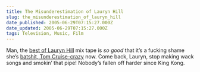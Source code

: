 ```yaml
---
title: The Misunderestimation of Lauryn Hill
slug: the_misunderestimation_of_lauryn_hill
date_published: 2005-06-29T07:15:27.000Z
date_updated: 2005-06-29T07:15:27.000Z
tags: Television, Music, Film
---
```


Man, the [best of Lauryn Hill](http://www.jperiod.com/cdpop/laurynhill.html) mix tape is *so good* that it’s a fucking shame she’s [batshit, Tom Cruise-crazy](http://www.hiphoprnbsoul.com/web/index.php?option=content&amp;task=view&amp;id=624) now. Come back, Lauryn, stop making wack songs and smokin’ that pipe! Nobody’s fallen off harder since King Kong.
